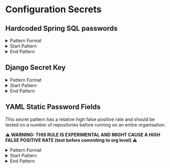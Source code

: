 <!-- WARNING: This README is generated automatically
-->
# Configuration Secrets

## Hardcoded Spring SQL passwords


<details>
<summary>Pattern Format</summary>
<p>

```regex
[a-zA-Z0-9!$%&*+?^_`{|}~-]+
```

**Comments / Notes:**

- Current Version: v0.1
</p>
</details>


<details>
<summary>Start Pattern</summary>
<p>

```regex
[^0-9A-Za-z](spring.datasource.password|jdbc.password)(\s+|)=(\s+|)
```

</p>
</details>
<details>
<summary>End Pattern</summary>
<p>

```regex
\z|[^0-9A-Za-z]|'
```

</p>
</details>

## Django Secret Key


<details>
<summary>Pattern Format</summary>
<p>

```regex
[^\s"'(${{)][a-zA-Z0-9!.,$%&*+?^_`{|}()~-]*
```

**Comments / Notes:**

- Current Version: v0.1
- _If the secret is at the start of the file, its not picked up_
</p>
</details>


<details>
<summary>Start Pattern</summary>
<p>

```regex
[^0-9A-Za-z](SECRET_KEY)(\s+|)=(\s+|)("|')
```

</p>
</details>
<details>
<summary>End Pattern</summary>
<p>

```regex
\z|[^a-zA-Z0-9\s!.,$%&*+?^_`{|}()~-]|'|"
```

</p>
</details>

## YAML Static Password Fields

This secret pattern has a relative high false positive rate and should be tested on a number of repositories before running on an entire organisation.

**⚠️ WARNING: THIS RULE IS EXPERIMENTAL AND MIGHT CAUSE A HIGH FALSE POSITIVE RATE (test before commiting to org level) ⚠️**

<details>
<summary>Pattern Format</summary>
<p>

```regex
[a-zA-Z0-9%!#$%&*+=?^_-{|}~\.,]{12,32}
```

**Comments / Notes:**

- Current Version: v0.1
- The hardcoded password is between 12 and 32 chars long
- Some false positives in Code might appear
- The pattern only checks for cerain key words to begin the pattern (`secret:`, `password:`, etc.)
</p>
</details>


<details>
<summary>Start Pattern</summary>
<p>

```regex
[^0-9A-Za-z](\s+|)(secret|service_pass(wd|word|code|phrase)|pass(wd|word|code|phrase)|key)(\s+|):(\s+|)
```

</p>
</details>
<details>
<summary>End Pattern</summary>
<p>

```regex
[^0-9A-Za-z'"\(\)]|\z
```

</p>
</details>